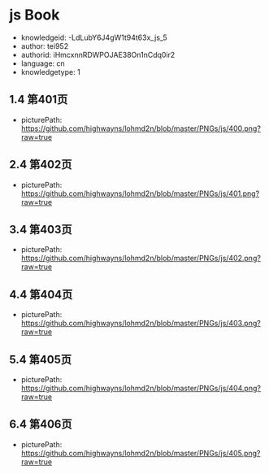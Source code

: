 js Book
===
* knowledgeid: -LdLubY6J4gW1t94t63x_js_5
* author: tei952
* authorid: iHmcxnnRDWPOJAE38On1nCdq0ir2
* language: cn
* knowledgetype: 1

## 1.4 第401页
* picturePath: https://github.com/highwayns/lohmd2n/blob/master/PNGs/js/400.png?raw=true

## 2.4 第402页
* picturePath: https://github.com/highwayns/lohmd2n/blob/master/PNGs/js/401.png?raw=true

## 3.4 第403页
* picturePath: https://github.com/highwayns/lohmd2n/blob/master/PNGs/js/402.png?raw=true

## 4.4 第404页
* picturePath: https://github.com/highwayns/lohmd2n/blob/master/PNGs/js/403.png?raw=true

## 5.4 第405页
* picturePath: https://github.com/highwayns/lohmd2n/blob/master/PNGs/js/404.png?raw=true

## 6.4 第406页
* picturePath: https://github.com/highwayns/lohmd2n/blob/master/PNGs/js/405.png?raw=true

